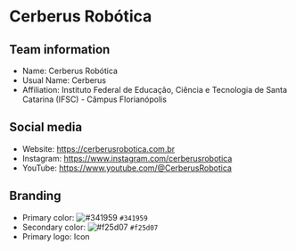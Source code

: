 # Cerberus Robótica

## Team information
- Name: Cerberus Robótica
- Usual Name: Cerberus
- Affiliation: Instituto Federal de Educação, Ciência e Tecnologia de Santa Catarina (IFSC) - Câmpus Florianópolis

## Social media
- Website: https://cerberusrobotica.com.br
- Instagram: https://www.instagram.com/cerberusrobotica
- YouTube: https://www.youtube.com/@CerberusRobotica

## Branding
- Primary color: ![#341959](https://placehold.co/15x15/341959/341959.png) `#341959`
- Secondary color: ![#f25d07](https://placehold.co/15x15/f25d07/f25d07.png) `#f25d07`
- Primary logo: Icon
